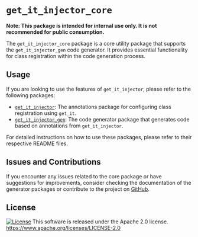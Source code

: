 # `get_it_injector_core`

**Note: This package is intended for internal use only. It is not recommended for public consumption.**

The `get_it_injector_core` package is a core utility package that supports the `get_it_injector_gen` code generator. It provides essential functionality for class registration within the code generation process.

## Usage

If you are looking to use the features of `get_it_injector`, please refer to the following packages:

-   [`get_it_injector`](https://pub.dev/packages/get_it_injector): The annotations package for configuring class registration using `get_it`.
-   [`get_it_injector_gen`](https://pub.dev/packages/get_it_injector_gen): The code generator package that generates code based on annotations from `get_it_injector`.

For detailed instructions on how to use these packages, please refer to their respective README files.

## Issues and Contributions

If you encounter any issues related to the core package or have suggestions for improvements, consider checking the documentation of the generator packages or contribute to the project on [GitHub](https://github.com/your-username/get_it_injector).

## License
[![License](https://img.shields.io/badge/License-Apache_2.0-blue.svg)](https://opensource.org/licenses/Apache-2.0)
This software is released under the Apache 2.0 license. https://www.apache.org/licenses/LICENSE-2.0